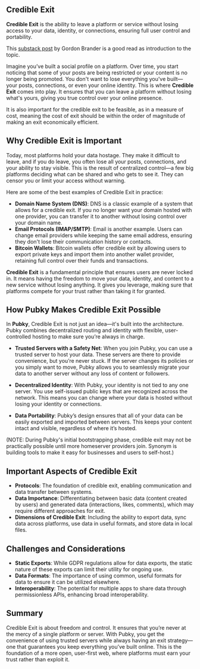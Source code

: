 
## Credible Exit

**Credible Exit** is the ability to leave a platform or service without losing access to your data, identity, or connections, ensuring full user control and portability.

This [substack post](https://subconscious.substack.com/p/credible-exit) by Gordon Brander is a good read as introduction to the topic. 

Imagine you’ve built a social profile on a platform. Over time, you start noticing that some of your posts are being restricted or your content is no longer being promoted. You don't want to lose everything you've built—your posts, connections, or even your online identity. This is where **Credible Exit** comes into play. It ensures that you can leave a platform without losing what's yours, giving you true control over your online presence.

It is also important for the credible exit to be feasible, as in a measure of cost, meaning the cost of exit should be within the order of magnitude of making an exit economically efficient.

## Why Credible Exit is Important

Today, most platforms hold your data hostage. They make it difficult to leave, and if you do leave, you often lose all your posts, connections, and your ability to stay visible. This is the result of centralized control—a few big platforms deciding what can be shared and who gets to see it. They can censor you or limit your access without warning.

Here are some of the best examples of Credible Exit in practice:

- **Domain Name System (DNS)**: DNS is a classic example of a system that allows for a credible exit. If you no longer want your domain hosted with one provider, you can transfer it to another without losing control over your domain name.
- **Email Protocols (IMAP/SMTP)**: Email is another example. Users can change email providers while keeping the same email address, ensuring they don't lose their communication history or contacts.
- **Bitcoin Wallets**: Bitcoin wallets offer credible exit by allowing users to export private keys and import them into another wallet provider, retaining full control over their funds and transactions.

**Credible Exit** is a fundamental principle that ensures users are never locked in. It means having the freedom to move your data, identity, and content to a new service without losing anything. It gives you leverage, making sure that platforms compete for your trust rather than taking it for granted.

## How Pubky Makes Credible Exit Possible

In **Pubky**, Credible Exit is not just an idea—it's built into the architecture. Pubky combines decentralized routing and identity with flexible, user-controlled hosting to make sure you’re always in charge.

- **Trusted Servers with a Safety Net**: When you join Pubky, you can use a trusted server to host your data. These servers are there to provide convenience, but you’re never stuck. If the server changes its policies or you simply want to move, Pubky allows you to seamlessly migrate your data to another server without any loss of content or followers.

- **Decentralized Identity**: With Pubky, your identity is not tied to any one server. You use self-issued public keys that are recognized across the network. This means you can change where your data is hosted without losing your identity or connections.

- **Data Portability**: Pubky’s design ensures that all of your data can be easily exported and imported between servers. This keeps your content intact and visible, regardless of where it’s hosted.

(NOTE: During Pubky's initial bootstrapping phase, credible exit may not be practically possible until more homeserver providers join. Synonym is building tools to make it easy for businesses and users to self-host.)

## Important Aspects of Credible Exit

- **Protocols**: The foundation of credible exit, enabling communication and data transfer between systems.
- **Data Importance**: Differentiating between basic data (content created by users) and generated data (interactions, likes, comments), which may require different approaches for exit.
- **Dimensions of Credible Exit**: Including the ability to export data, sync data across platforms, use data in useful formats, and store data in local files.

## Challenges and Considerations

- **Static Exports**: While GDPR regulations allow for data exports, the static nature of these exports can limit their utility for ongoing use.
- **Data Formats**: The importance of using common, useful formats for data to ensure it can be utilized elsewhere.
- **Interoperability**: The potential for multiple apps to share data through permissionless APIs, enhancing broad interoperability.

## Summary

Credible Exit is about freedom and control. It ensures that you’re never at the mercy of a single platform or server. With Pubky, you get the convenience of using trusted servers while always having an exit strategy—one that guarantees you keep everything you’ve built online. This is the foundation of a more open, user-first web, where platforms must earn your trust rather than exploit it.

